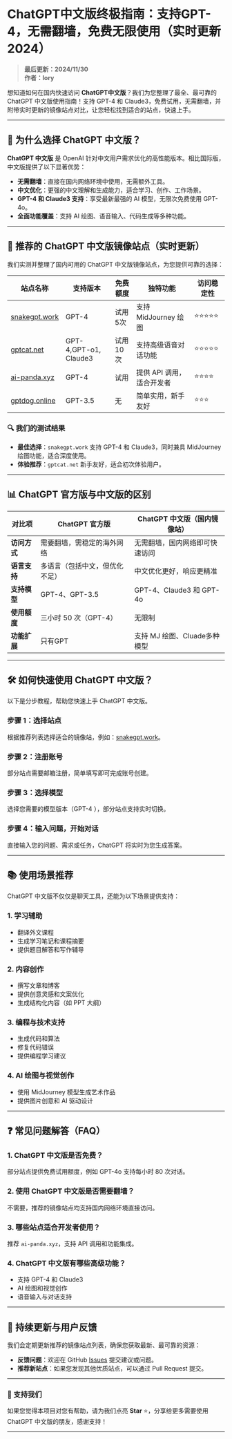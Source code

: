 # ChatGPT中文版终极指南：支持GPT-4，无需翻墙，免费无限使用（实时更新 2024）

> **最后更新：2024/11/30**  
> **作者：lory**  


想知道如何在国内快速访问 **ChatGPT中文版**？我们为您整理了最全、最可靠的 ChatGPT 中文版使用指南！支持 GPT-4 和 Claude3，免费试用，无需翻墙，并附带实时更新的镜像站点对比，让您轻松找到适合的站点，快速上手。

---

## 📌 为什么选择 ChatGPT 中文版？

**ChatGPT 中文版** 是 OpenAI 针对中文用户需求优化的高性能版本。相比国际版，中文版提供了以下显著优势：
- **无需翻墙**：直接在国内网络环境中使用，无需额外工具。
- **中文优化**：更强的中文理解和生成能力，适合学习、创作、工作场景。
- **GPT-4 和 Claude3 支持**：享受最新最强的 AI 模型，无限次免费使用 GPT-4o。
- **全面功能覆盖**：支持 AI 绘图、语音输入、代码生成等多种功能。

---

## 🚀 推荐的 ChatGPT 中文版镜像站点（实时更新）

我们实测并整理了国内可用的 ChatGPT 中文版镜像站点，为您提供可靠的选择：

| **站点名称**         | **支持版本**         | **免费额度**             | **独特功能**              | **访问稳定性** |
|----------------------|---------------------|--------------------------|--------------------------|----------------|
| [snakegpt.work](https://snakegpt.work) | GPT-4          | 试用5次     | 支持 MidJourney 绘图       | ⭐⭐⭐⭐⭐       |
| [gptcat.net](https://gptcat.net)        | GPT-4,GPT-o1, Claude3           | 试用10次                | 支持高级语音对话功能        | ⭐⭐⭐⭐⭐        |
| [ai-panda.xyz](https://ai-panda.xyz/login?invite_code=34137c47)    | GPT-4           | 试用                      | 提供 API 调用，适合开发者   | ⭐⭐⭐⭐        |
| [gptdog.online](https://gptdog.online)  | GPT-3.5                  | 无                      | 简单实用，新手友好          | ⭐⭐⭐         |

### 🔍 我们的测试结果
- **最佳选择**：`snakegpt.work` 支持 GPT-4 和 Claude3，同时兼具 MidJourney 绘图功能，适合深度使用。
- **体验推荐**：`gptcat.net` 新手友好，适合初次体验用户。


---

## 📊 ChatGPT 官方版与中文版的区别

| **对比项**         | **ChatGPT 官方版**                | **ChatGPT 中文版（国内镜像站）**       |
|--------------------|-----------------------------------|-----------------------------------|
| **访问方式**       | 需要翻墙，需稳定的海外网络          | 无需翻墙，国内网络即可快速访问          |
| **语言支持**       | 多语言（包括中文，但优化不足）       | 中文优化更好，响应更精准                |
| **支持模型**       | GPT-4、GPT-3.5                    | GPT-4、Claude3 和 GPT-4o            |
| **使用额度**       | 三小时 50 次（GPT-4）                | 无限制         |
| **功能扩展**       | 只有GPT                          | 支持 MJ 绘图、Cluade多种模型        |

---

## 🛠️ 如何快速使用 ChatGPT 中文版？

以下是分步教程，帮助您快速上手 ChatGPT 中文版。

### **步骤 1：选择站点**
根据推荐列表选择适合的镜像站，例如：[snakegpt.work](https://snakegpt.work)。

### **步骤 2：注册账号**
部分站点需要邮箱注册，简单填写即可完成账号创建。

### **步骤 3：选择模型**
选择您需要的模型版本（GPT-4 ），部分站点支持实时切换。

### **步骤 4：输入问题，开始对话**
直接输入您的问题、需求或任务，ChatGPT 将实时为您生成答案。

---

## 📚 使用场景推荐

ChatGPT 中文版不仅仅是聊天工具，还能为以下场景提供支持：

### **1. 学习辅助**
- 翻译外文课程
- 生成学习笔记和课程摘要
- 提供题目解答和写作辅导

### **2. 内容创作**
- 撰写文章和博客
- 提供创意灵感和文案优化
- 生成结构化内容（如 PPT 大纲）

### **3. 编程与技术支持**
- 生成代码和算法
- 修复代码错误
- 提供编程学习建议

### **4. AI 绘图与视觉创作**
- 使用 MidJourney 模型生成艺术作品
- 提供图片创意和 AI 驱动设计

---

## ❓ 常见问题解答（FAQ）

### **1. ChatGPT 中文版是否免费？**
部分站点提供免费试用额度，例如 GPT-4o 支持每小时 80 次对话。

### **2. 使用 ChatGPT 中文版是否需要翻墙？**
不需要，推荐的镜像站点均支持国内网络环境直接访问。

### **3. 哪些站点适合开发者使用？**
推荐 `ai-panda.xyz`，支持 API 调用和功能集成。

### **4. ChatGPT 中文版有哪些高级功能？**
- 支持 GPT-4 和 Claude3
- AI 绘图和视觉创作
- 语音输入与对话支持

---

## 🔄 持续更新与用户反馈

我们会定期更新推荐的镜像站点列表，确保您获取最新、最可靠的资源：

- **反馈问题**：欢迎在 GitHub [Issues](https://github.com/your-repo/issues) 提交建议或问题。
- **推荐新站点**：如果您发现其他优质站点，可以通过 Pull Request 提交。

---

### 🌟 支持我们
如果您觉得本项目对您有帮助，请为我们点亮 **Star** ⭐，分享给更多需要使用 ChatGPT 中文版的朋友，感谢支持！

---
